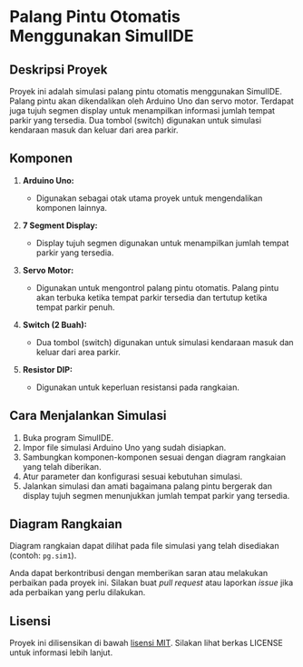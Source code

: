 # Palang Pintu Otomatis Menggunakan SimulIDE

## Deskripsi Proyek

Proyek ini adalah simulasi palang pintu otomatis menggunakan SimulIDE. Palang pintu akan dikendalikan oleh Arduino Uno dan servo motor. Terdapat juga tujuh segmen display untuk menampilkan informasi jumlah tempat parkir yang tersedia. Dua tombol (switch) digunakan untuk simulasi kendaraan masuk dan keluar dari area parkir.

## Komponen

1. **Arduino Uno:**
   - Digunakan sebagai otak utama proyek untuk mengendalikan komponen lainnya.

2. **7 Segment Display:**
   - Display tujuh segmen digunakan untuk menampilkan jumlah tempat parkir yang tersedia.

3. **Servo Motor:**
   - Digunakan untuk mengontrol palang pintu otomatis. Palang pintu akan terbuka ketika tempat parkir tersedia dan tertutup ketika tempat parkir penuh.

4. **Switch (2 Buah):**
   - Dua tombol (switch) digunakan untuk simulasi kendaraan masuk dan keluar dari area parkir.

5. **Resistor DIP:**
   - Digunakan untuk keperluan resistansi pada rangkaian.

## Cara Menjalankan Simulasi

1. Buka program SimulIDE.
2. Impor file simulasi Arduino Uno yang sudah disiapkan.
3. Sambungkan komponen-komponen sesuai dengan diagram rangkaian yang telah diberikan.
4. Atur parameter dan konfigurasi sesuai kebutuhan simulasi.
5. Jalankan simulasi dan amati bagaimana palang pintu bergerak dan display tujuh segmen menunjukkan jumlah tempat parkir yang tersedia.

## Diagram Rangkaian

Diagram rangkaian dapat dilihat pada file simulasi yang telah disediakan (contoh: `pg.sim1`).

Anda dapat berkontribusi dengan memberikan saran atau melakukan perbaikan pada proyek ini. Silakan buat _pull request_ atau laporkan _issue_ jika ada perbaikan yang perlu dilakukan.

## Lisensi

Proyek ini dilisensikan di bawah [lisensi MIT](LICENSE). Silakan lihat berkas LICENSE untuk informasi lebih lanjut.
